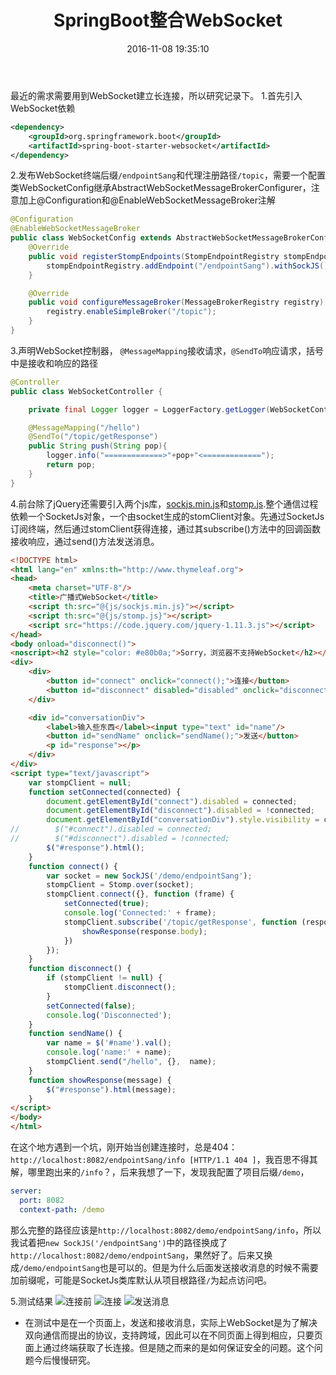 ﻿---
title: SpringBoot整合WebSocket
date: 2016-11-08 19:35:10
categories:
tags:
    - SpringBoot
---

最近的需求需要用到WebSocket建立长连接，所以研究记录下。
1.首先引入WebSocket依赖
```xml
<dependency>
	<groupId>org.springframework.boot</groupId>
	<artifactId>spring-boot-starter-websocket</artifactId>
</dependency>
```
<!--more-->

2.发布WebSocket终端后缀`/endpointSang`和代理注册路径`/topic`，需要一个配置类WebSocketConfig继承AbstractWebSocketMessageBrokerConfigurer，注意加上@Configuration和@EnableWebSocketMessageBroker注解

```Java
@Configuration
@EnableWebSocketMessageBroker
public class WebSocketConfig extends AbstractWebSocketMessageBrokerConfigurer{
    @Override
    public void registerStompEndpoints(StompEndpointRegistry stompEndpointRegistry) {
        stompEndpointRegistry.addEndpoint("/endpointSang").withSockJS();
    }

    @Override
    public void configureMessageBroker(MessageBrokerRegistry registry) {
        registry.enableSimpleBroker("/topic");
    }
}

```

3.声明WebSocket控制器， `@MessageMapping`接收请求，`@SendTo`响应请求，括号中是接收和响应的路径

```Java
@Controller
public class WebSocketController {

    private final Logger logger = LoggerFactory.getLogger(WebSocketController.class);

    @MessageMapping("/hello")
    @SendTo("/topic/getResponse")
    public String push(String pop){
        logger.info("=============>"+pop+"<=============");
        return pop;
    }
}


```

4.前台除了jQuery还需要引入两个js库，[sockjs.min.js][1]和[stomp.js][2].整个通信过程依赖一个SocketJs对象，一个由socket生成的stomClient对象。先通过SocketJs订阅终端，然后通过stomClient获得连接，通过其subscribe()方法中的回调函数接收响应，通过send()方法发送消息。
```html
<!DOCTYPE html>
<html lang="en" xmlns:th="http://www.thymeleaf.org">
<head>
    <meta charset="UTF-8"/>
    <title>广播式WebSocket</title>
    <script th:src="@{js/sockjs.min.js}"></script>
    <script th:src="@{js/stomp.js}"></script>
    <script src="https://code.jquery.com/jquery-1.11.3.js"></script>
</head>
<body onload="disconnect()">
<noscript><h2 style="color: #e80b0a;">Sorry，浏览器不支持WebSocket</h2></noscript>
<div>
    <div>
        <button id="connect" onclick="connect();">连接</button>
        <button id="disconnect" disabled="disabled" onclick="disconnect();">断开连接</button>
    </div>

    <div id="conversationDiv">
        <label>输入些东西</label><input type="text" id="name"/>
        <button id="sendName" onclick="sendName();">发送</button>
        <p id="response"></p>
    </div>
</div>
<script type="text/javascript">
    var stompClient = null;
    function setConnected(connected) {
        document.getElementById("connect").disabled = connected;
        document.getElementById("disconnect").disabled = !connected;
        document.getElementById("conversationDiv").style.visibility = connected ? 'visible' : 'hidden';
//        $("#connect").disabled = connected;
//        $("#disconnect").disabled = !connected;
        $("#response").html();
    }
    function connect() {
        var socket = new SockJS('/demo/endpointSang');
        stompClient = Stomp.over(socket);
        stompClient.connect({}, function (frame) {
            setConnected(true);
            console.log('Connected:' + frame);
            stompClient.subscribe('/topic/getResponse', function (response) {
                showResponse(response.body);
            })
        });
    }
    function disconnect() {
        if (stompClient != null) {
            stompClient.disconnect();
        }
        setConnected(false);
        console.log('Disconnected');
    }
    function sendName() {
        var name = $('#name').val();
        console.log('name:' + name);
        stompClient.send("/hello", {},  name);
    }
    function showResponse(message) {
        $("#response").html(message);
    }
</script>
</body>
</html>
```
在这个地方遇到一个坑，刚开始当创建连接时，总是404：`http://localhost:8082/endpointSang/info [HTTP/1.1 404 ]`，我百思不得其解，哪里跑出来的`/info`？，后来我想了一下，发现我配置了项目后缀`/demo`，
```yml
server:
  port: 8082
  context-path: /demo
```
那么完整的路径应该是`http://localhost:8082/demo/endpointSang/info`，所以我试着把`new SockJS('/endpointSang')`中的路径换成了`http://localhost:8082/demo/endpointSang`，果然好了。后来又换成`/demo/endpointSang`也是可以的。但是为什么后面发送接收消息的时候不需要加前缀呢，可能是SocketJs类库默认从项目根路径`/`为起点访问吧。

5.测试结果
![连接前][3]
![连接][4]
![发送消息][5]

- 在测试中是在一个页面上，发送和接收消息，实际上WebSocket是为了解决双向通信而提出的协议，支持跨域，因此可以在不同页面上得到相应，只要页面上通过终端获取了长连接。但是随之而来的是如何保证安全的问题。这个问题今后慢慢研究。


  [1]: ../../../../js/sockjs.min.js
  [2]: ../../../../js/stomp.js
  [3]: ../../../../images/webSocketTest1.png
  [4]: ../../../../images/webSocketTest2.png
  [5]: ../../../../images/webSocketTest3.png